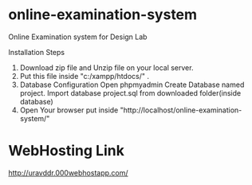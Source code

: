 # online-examination-system
Online Examination system for Design Lab

Installation Steps

1. Download zip file and Unzip file on your local server.
2. Put this file inside "c:/xampp/htdocs/" .
3. Database Configuration
Open phpmyadmin
Create Database named project.
Import database project.sql from downloaded folder(inside database)
4. Open Your browser put inside "http://localhost/online-examination-system/"

# WebHosting Link
http://uravddr.000webhostapp.com/

